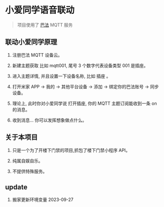 # 小爱同学语音联动

> 项目使用了 [巴法](https://bemfa.com) MQTT 服务

## 联动小爱同学原理

1. 注册巴法 MQTT 设备云。

2. 新建主题获取 比如 mqtt001, 尾号 3 个数字代表设备类型 001 是插座。

3. 进入主题详情, 并且设置一下设备名称, 比如 插座 。

4. 打开米家 APP -> 我的 -> 其他平台设备 -> 添加 -> 绑定你的巴法账号 -> 同步设备。

5. 理论上, 此时你对小爱同学说 打开插座, 你的 MQTT 主题订阅能收到一条 on 的消息。

6. 收到消息... 你可以发挥想象做点什么。

## 关于本项目

1. 只是一个为了开楼下门禁的项目,抓包了楼下门禁小程序 API。

2. 纯属自娱自乐。

3. 不提供特殊服务。

## update

1. 搬家更新环境变量 2023-09-27
